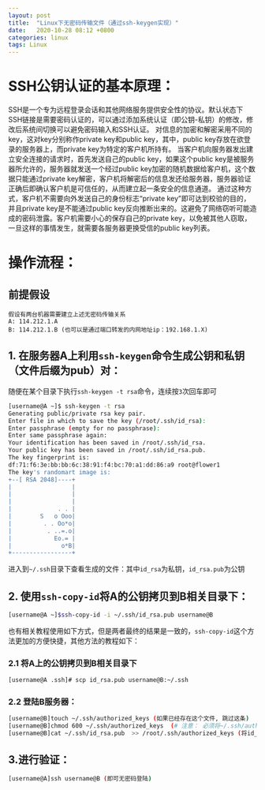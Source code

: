 ```yaml
---
layout: post
title:  "Linux下无密码传输文件（通过ssh-keygen实现）"
date:   2020-10-28 08:12 +0800
categories: linux
tags: Linux
---
```

<!--
 >Theory and Computational Biology: From Molecular to System
-->
<!-- > 当你打开我这个网页时，恭喜你，你离毕业不远了，撸起袖子加油干啊，奥利给！  
> <p align="right">-- Forty Braver </p>
-->
# SSH公钥认证的基本原理：

SSH是一个专为远程登录会话和其他网络服务提供安全性的协议。默认状态下SSH链接是需要密码认证的，可以通过添加系统认证（即公钥-私钥）的修改，修改后系统间切换可以避免密码输入和SSH认证。
对信息的加密和解密采用不同的key，这对key分别称作private key和public key，其中，public key存放在欲登录的服务器上，而private key为特定的客户机所持有。
当客户机向服务器发出建立安全连接的请求时，首先发送自己的public key，如果这个public key是被服务器所允许的，服务器就发送一个经过public key加密的随机数据给客户机，这个数据只能通过private key解密，客户机将解密后的信息发还给服务器，服务器验证正确后即确认客户机是可信任的，从而建立起一条安全的信息通道。
通过这种方式，客户机不需要向外发送自己的身份标志“private key”即可达到校验的目的，并且private key是不能通过public key反向推断出来的。这避免了网络窃听可能造成的密码泄露。客户机需要小心的保存自己的private key，以免被其他人窃取，一旦这样的事情发生，就需要各服务器更换受信的public key列表。

# 操作流程：
## 前提假设
```
假设有两台机器需要建立上述无密码传输关系
A: 114.212.1.A
B: 114.212.1.B (也可以是通过端口转发的内网地址ip：192.168.1.X)
```
## 1. 在服务器A上利用```ssh-keygen```命令生成公钥和私钥（文件后缀为pub）对：
随便在某个目录下执行```ssh-keygen -t rsa```命令，连续按```3```次回车即可
```bash
[username@A ~]$ ssh-keygen -t rsa
Generating public/private rsa key pair.
Enter file in which to save the key (/root/.ssh/id_rsa): 
Enter passphrase (empty for no passphrase): 
Enter same passphrase again: 
Your identification has been saved in /root/.ssh/id_rsa.
Your public key has been saved in /root/.ssh/id_rsa.pub.
The key fingerprint is:
df:71:f6:3e:bb:bb:6c:38:91:f4:bc:70:a1:dd:86:a9 root@flower1
The key's randomart image is:
+--[ RSA 2048]----+
|                 |
|                 |
|                 |
|             . . |
|        S   o Ooo|
|         . . Oo*o|
|          . ..=.o|
|            Eo.= |
|              o*B|
+-----------------+
```
进入到```~/.ssh```目录下查看生成的文件：其中```id_rsa```为私钥，```id_rsa.pub```为公钥
## 2. 使用```ssh-copy-id```将A的公钥拷贝到B相关目录下：
```bash
[username@A ~]$ssh-copy-id -i ~/.ssh/id_rsa.pub username@B
```

也有相关教程使用如下方式，但是两者最终的结果是一致的，```ssh-copy-id```这个方法更加的方便快捷，其他方法的教程如下：
### 2.1 将A上的公钥拷贝到B相关目录下
```bash
[username@A .ssh]# scp id_rsa.pub username@B:~/.ssh
```
### 2.2 登陆B服务器：
```bash
[username@B]touch ~/.ssh/authorized_keys (如果已经存在这个文件, 跳过这条)
[username@B]chmod 600 ~/.ssh/authorized_keys  (# 注意： 必须将~/.ssh/authorized_keys的权限改为600, 该文件用于保存ssh客户端生成的公钥，可以修改服务器的ssh服务端配置文件/etc/ssh/sshd_config来指定其他文件名）
[username@B]cat ~/.ssh/id_rsa.pub  >> /root/.ssh/authorized_keys (将id_rsa.pub的内容追加到 authorized_keys 中, 注意不要用 > ，否则会清空原有的内容，使其他人无法使用原有的密钥登录)
```

## 3.进行验证：
```bash
[username@A]ssh username@B (即可无密码登陆)
```








